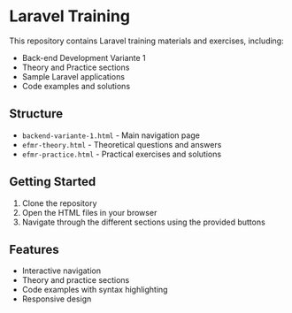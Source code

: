 # Laravel Training

This repository contains Laravel training materials and exercises, including:

- Back-end Development Variante 1
- Theory and Practice sections
- Sample Laravel applications
- Code examples and solutions

## Structure

- `backend-variante-1.html` - Main navigation page
- `efmr-theory.html` - Theoretical questions and answers
- `efmr-practice.html` - Practical exercises and solutions

## Getting Started

1. Clone the repository
2. Open the HTML files in your browser
3. Navigate through the different sections using the provided buttons

## Features

- Interactive navigation
- Theory and practice sections
- Code examples with syntax highlighting
- Responsive design 